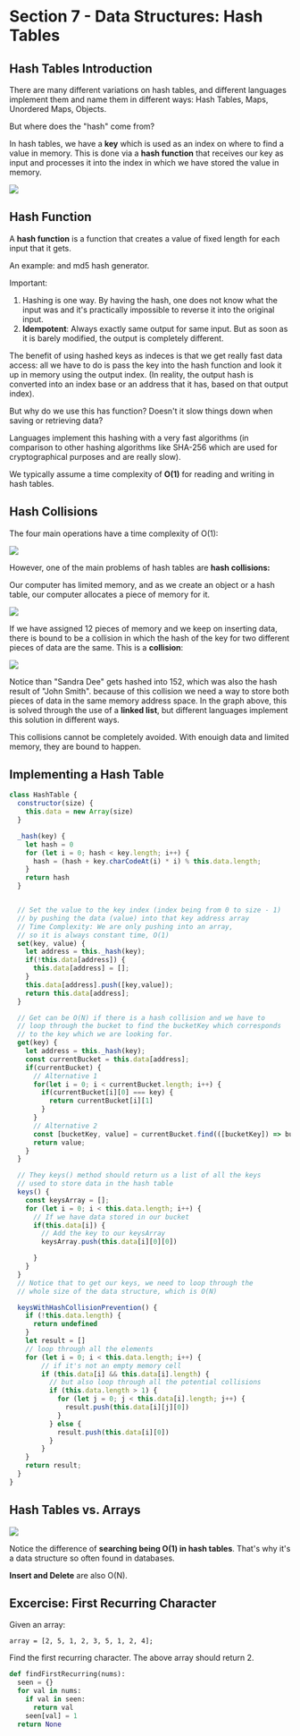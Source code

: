 # Section 7 - Data Structures: Hash Tables

## Hash Tables Introduction

There are many different variations on hash tables, and different languages implement them and name them in different ways: Hash Tables, Maps, Unordered Maps, Objects.

But where does the "hash" come from?

In hash tables, we have a **key** which is used as an index on where to find a value in memory. This is done via a **hash function** that receives our key as input and processes it into the index in which we have stored the value in memory.

![](2021-11-26-17-36-34.png)

## Hash Function

A **hash function** is a function that creates a value of fixed length for each input that it gets.

An example: and md5 hash generator.

Important:

1. Hashing is one way. By having the hash, one does not know what the input was and it's practically impossible to reverse it into the original input.
2. **Idempotent**: Always exactly same output for same input. But as soon as it is barely modified, the output is completely different.

The benefit of using hashed keys as indeces is that we get really fast data access: all we have to do is pass the key into the hash function and look it up in memory using the output index. (In reality, the output hash is converted into an index base or an address that it has, based on that output index).

But why do we use this has function? Doesn't it slow things down when saving or retrieving data?

Languages implement this hashing with a very fast algorithms (in comparison to other hashing algorithms like SHA-256 which are used for cryptographical purposes and are really slow).

We typically assume a time complexity of **O(1)** for reading and writing in hash tables.

## Hash Collisions

The four main operations have a time complexity of O(1):

![](2021-11-26-17-49-14.png)

However, one of the main problems of hash tables are **hash collisions:**

Our computer has limited memory, and as we create an object or a hash table, our computer allocates a piece of memory for it.

![](2021-11-26-17-56-22.png)

If we have assigned 12 pieces of memory and we keep on inserting data, there is bound to be a collision in which the hash of the key for two different pieces of data are the same. This is a **collision**:

![](2021-11-26-17-57-38.png)

Notice than "Sandra Dee" gets hashed into 152, which was also the hash result of "John Smith". because of this collision we need a way to store both pieces of data in the same memory address space. In the graph above, this is solved through the use of a **linked list**, but different languages implement this solution in different ways.

This collisions cannot be completely avoided. With enouigh data and limited memory, they are bound to happen.

## Implementing a Hash Table

```js
class HashTable {
  constructor(size) {
    this.data = new Array(size)
  }

  _hash(key) {
    let hash = 0
    for (let i = 0; hash < key.length; i++) {
      hash = (hash + key.charCodeAt(i) * i) % this.data.length;
    }
    return hash
  }


  // Set the value to the key index (index being from 0 to size - 1)
  // by pushing the data (value) into that key address array
  // Time Complexity: We are only pushing into an array,
  // so it is always constant time, O(1)
  set(key, value) {
    let address = this._hash(key);
    if(!this.data[address]) {
      this.data[address] = [];
    }
    this.data[address].push([key,value]);
    return this.data[address];
  }

  // Get can be O(N) if there is a hash collision and we have to
  // loop through the bucket to find the bucketKey which corresponds
  // to the key which we are looking for.
  get(key) {
    let address = this._hash(key);
    const currentBucket = this.data[address];
    if(currentBucket) {
      // Alternative 1
      for(let i = 0; i < currentBucket.length; i++) {
        if(currentBucket[i][0] === key) {
          return currentBucket[i][1]   
        }
      }
      // Alternative 2
      const [bucketKey, value] = currentBucket.find(([bucketKey]) => bucketKey === key);
      return value;
    }
  }

  // They keys() method should return us a list of all the keys
  // used to store data in the hash table
  keys() {
    const keysArray = [];
    for (let i = 0; i < this.data.length; i++) {
      // If we have data stored in our bucket
      if(this.data[i]) {
        // Add the key to our keysArray
        keysArray.push(this.data[i][0][0])

      }
    }
  }
  // Notice that to get our keys, we need to loop through the
  // whole size of the data structure, which is O(N)

  keysWithHashCollisionPrevention() {
    if (!this.data.length) {
      return undefined
    }
    let result = []
    // loop through all the elements
    for (let i = 0; i < this.data.length; i++) {
        // if it's not an empty memory cell
        if (this.data[i] && this.data[i].length) {
          // but also loop through all the potential collisions
          if (this.data.length > 1) {
            for (let j = 0; j < this.data[i].length; j++) {
              result.push(this.data[i][j][0])
            }
          } else {
            result.push(this.data[i][0])
          } 
        }
    }
    return result;    
  }
}
```

## Hash Tables vs. Arrays

![](2021-11-26-18-59-41.png)

Notice the difference of **searching being O(1) in hash tables**. That's why it's a data structure so often found in databases.

**Insert and Delete** are also O(N).

## Excercise: First Recurring Character

Given an array:

```
array = [2, 5, 1, 2, 3, 5, 1, 2, 4];
```

Find the first recurring character. The above array should return 2.

```python
def findFirstRecurring(nums):
  seen = {}
  for val in nums:
    if val in seen:
      return val
    seen[val] = 1
  return None
```
